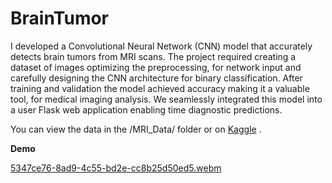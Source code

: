 # BrainTumor
I developed a Convolutional Neural Network (CNN) model that accurately detects brain tumors from MRI scans. The project required creating a dataset of images optimizing the preprocessing, for network input and carefully designing the CNN architecture for binary classification. After training and validation the model achieved accuracy making it a valuable tool, for medical imaging analysis. We seamlessly integrated this model into a user Flask web application enabling time diagnostic predictions.

You can view the data in the /MRI_Data/ folder or on [Kaggle](https://www.kaggle.com/datasets/ahmedhamada0/brain-tumor-detection) .


**Demo**

[5347ce76-8ad9-4c55-bd2e-cc8b25d50ed5.webm](https://github.com/Shadyelm1/BrainTumor/assets/154931115/2e3ed01e-3d98-41a1-b1d3-360a1b76786d)
